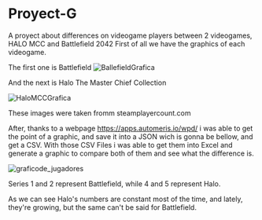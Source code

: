 # Proyect-G
A proyect about differences on videogame players between 2 videogames, HALO MCC and Battlefield 2042
First of all we have the graphics of each videogame.

The first one is Battlefield
![BallefieldGrafica](https://user-images.githubusercontent.com/119823416/205553928-a5236422-c935-47cf-9f54-486d596562c1.png)

And the next is Halo The Master Chief Collection

![HaloMCCGrafica](https://user-images.githubusercontent.com/119823416/205553965-abb9e8cb-4332-47e8-9c75-64e074da0275.png)


These images were taken fromm steamplayercount.com


After, thanks to a webpage https://apps.automeris.io/wpd/ i was able to get the point of a graphic, and save it into a JSON wich is gonna be bellow, and get a CSV.
With those CSV Files i was able to get them into Excel and generate a graphic to compare both of them and see what the difference is.

![graficode_jugadores](https://user-images.githubusercontent.com/119823416/205535335-a2a64f84-43d9-485a-ba93-7a9e5d5f95ec.png)

Series 1 and 2 represent Battlefield, while 4 and 5 represent Halo.

As we can see Halo's numbers are constant most of the time, and lately, they're growing, but the same can't be said for Battlefield.

